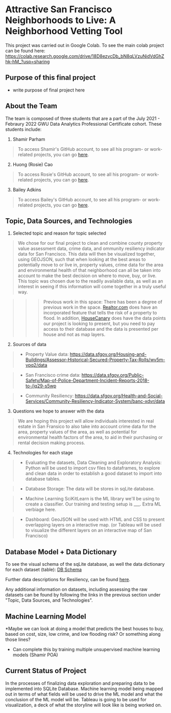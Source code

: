 # Attractive San Francisco Neighborhoods to Live: A Neighborhood Vetting Tool

This project was carried out in Google Colab. To see the main colab project can be found here: https://colab.research.google.com/drive/18D8ezvcDb_bN8qLVzuNidVdGhZhk-hM_?usp=sharing

## Purpose of this final project

* write purpose of final project here

## About the Team

The team is composed of three students that are a part of the July 2021 - Febraury 2022 GWU Data Analytics Professional Certificate cohort. These students include:

1. Shamir Parham
> To access Shamir's GitHub account, to see all his program- or work-related projects, you can go [here](https://github.com/Shamirp).

2. Huong (Rosie) Cao
> To access Rosie's GitHub account, to see all his program- or work-related projects, you can go [here](https://github.com/rosiecao).

3. Bailey Adkins
> To access Bailey's GitHub account, to see all his program- or work-related projects, you can go [here](https://github.com/badkins2908).

## Topic, Data Sources, and Technologies

1. Selected topic and reason for topic selected
> We chose for our final project to clean and combine county property value assessment data, crime data, and ommunity resiliency indicator data for San Francisco. This data will then be visualized together, using GEOJSON, such that when looking at the best areas to potentially move to or live in, property values, crime data for the area and environmental health of that neighborhood can all be taken into account to make the best decision on where to move, buy, or live. This topic was chosen due to the readily available data, as well as an interest in seeing if this information will come together in a truly useful way.


> > > Previous work in this space: There has been a degree of previous work in the space. [Realtor.com](https://www.npr.org/2020/08/26/905551631/major-real-estate-website-now-shows-flood-risk-should-they-all) does have an incorporated feature that tells the risk of a property to flood. In addition, [HouseCanary](https://www.housecanary.com/products/data-points/) does have the data points our project is looking to present, but you need to pay access to their database and the data is presented per house and not as map layers. 


2. Sources of data

> * Property Value data: https://data.sfgov.org/Housing-and-Buildings/Assessor-Historical-Secured-Property-Tax-Rolls/wv5m-vpq2/data

> * San Francisco crime data: https://data.sfgov.org/Public-Safety/Map-of-Police-Department-Incident-Reports-2018-to-/jq29-s5wp

> * Community Resiliency: https://data.sfgov.org/Health-and-Social-Services/Community-Resiliency-Indicator-System/banc-xdvr/data 

3. Questions we hope to answer with the data
> We are hoping this project will allow individuals interested in real estate in San Fransico to also take into account crime data for the area, property values of the area, as well as potential for environmental health factors of the area, to aid in their purchasing or rental decision making process.

4. Technologies for each stage

> * Evaluating the datasets, Data Cleaning and Exploratory Analysis: 
Python will be used to import csv files to dataframes, to explore and clean data in order to establish a good dataset to import into database tables.

> * Database Storage: The data will be stores in sqLite database.

> * Machine Learning
SciKitLearn is the ML library we'll be using to create a classifier. Our training and testing setup is ___. Extra ML verbiage here.

> * Dashboard: 
GeoJSON will be used with HTML and CSS to present overlapping layers on a interactive map. (or Tableau will be used to visualize the different layers on an interactive map of San Francisco)

## Database Model + Data Dictionary

To see the visual schema of the sqLite database, as well the data dictionary for each dataset (table): [DB Schema](https://drive.google.com/file/d/1zMCzaFGsRjlVzsnGYrUh8-SjzrpvTqhi/view?usp=sharing)

Further data descriptions for Resiliency, can be found [here](https://data.sfgov.org/api/views/banc-xdvr/files/JThIwZSDAm5AAw087Uwi2lZDUevVQqy1br38NZtJOqs?download=true&filename=SFDPH_CommunityResiliencyIndicatorMethods.pdf).

Any additional information on datasets, including assessing the raw datasets can be found by following the links in the previous section under "Topic, Data Sources, and Technologies".

## Machine Learning Model

*Maybe we can look at doing a model that predicts the best houses to buy, based on cost, size, low crime, and low flooding risk? Or something along those lines?

* Can complete this by training multiple unsupervised machine learning models (Shamir POA)

## Current Status of Project
In the processes of finalizing data exploration and preparing data to be implemented into SQLite Database. 
Machine learning model being mapped out in terms of what fields will be used to drive the ML model and what the conclusion of the ML model will be.
Tableau is going to be used for visualization, a deck of what the storyline will look like is being worked on.
